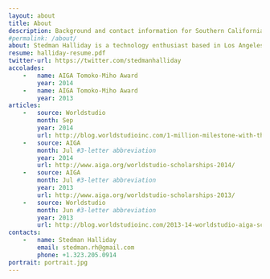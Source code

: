 ```yaml
---
layout: about
title: About
description: Background and contact information for Southern California based graphic and multimedia designer Stedman Halliday
#permalink: /about/
about: Stedman Halliday is a technology enthusiast based in Los Angeles, California. His projects and work to-date have involved creative direction, design, and development across multiple media, with a focus on identity systems, web media, and digital products. He enjoys working in both team and freelance settings to create thoughtful work that charts a diverse set of interests and social missions (from culture, to education, to clean energy). After earning a Bachelor of Fine Arts in Graphic Design and a minor in Digital Arts at [California Institute of the Arts](http://calarts.edu){:target="_blank"} and working with an amazingly talented team at [Kadenze](http://kadenze.com){:target="_blank"} to launch a revolutionary arts education platform, Stedman set his sights on world travel and further immersion into the world of technology entrepreneurship to learn and build new things.
resume: halliday-resume.pdf
twitter-url: https://twitter.com/stedmanhalliday
accolades:
    -   name: AIGA Tomoko-Miho Award
        year: 2014
    -   name: AIGA Tomoko-Miho Award
        year: 2013
articles:
    -   source: Worldstudio
        month: Sep
        year: 2014
        url: http://blog.worldstudioinc.com/1-million-milestone-with-the-2014-15-worldstudio-aiga-scholarship-winners/
    -   source: AIGA
        month: Jul #3-letter abbreviation
        year: 2014
        url: http://www.aiga.org/worldstudio-scholarships-2014/
    -   source: AIGA
        month: Jul #3-letter abbreviation
        year: 2013
        url: http://www.aiga.org/worldstudio-scholarships-2013/
    -   source: Worldstudio
        month: Jun #3-letter abbreviation
        year: 2013
        url: http://blog.worldstudioinc.com/2013-14-worldstudio-aiga-scholarship-winners/#more-2247
contacts:
    -   name: Stedman Halliday
        email: stedman.rh@gmail.com
        phone: +1.323.205.0914
portrait: portrait.jpg
---
```

